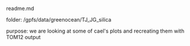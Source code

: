 readme.md

folder:
/gpfs/data/greenocean/TJ_JG_silica

purpose:
we are looking at some of cael's plots and recreating them with TOM12 output
